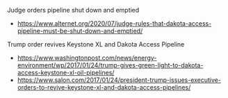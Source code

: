 Judge orders pipeline shut down and emptied

* https://www.alternet.org/2020/07/judge-rules-that-dakota-access-pipeline-must-be-shut-down-and-emptied/

Trump order revives Keystone XL and Dakota Access Pipeline

* https://www.washingtonpost.com/news/energy-environment/wp/2017/01/24/trump-gives-green-light-to-dakota-access-keystone-xl-oil-pipelines/
* https://www.salon.com/2017/01/24/president-trump-issues-executive-orders-to-revive-keystone-xl-and-dakota-access-pipelines/
